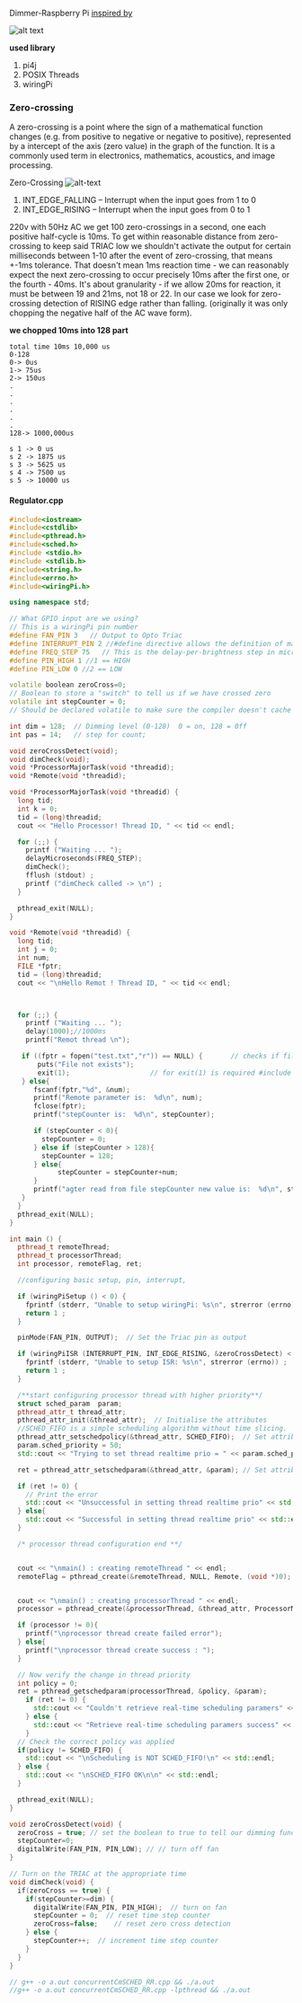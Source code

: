 Dimmer-Raspberry Pi [inspired by](https://arduinodiy.wordpress.com/category/dimmer/ "Dimmer-Arduino")

![alt text](images/dimmer2_thumb.jpg "This is the complete circuit of the dimmer")

**used library** 
1. pi4j
2. POSIX Threads
3. wiringPi

### Zero-crossing

A zero-crossing is a point where the sign of a mathematical function changes (e.g. from positive to negative or negative to positive), 
represented by a intercept of the axis (zero value) in the graph of the function. It is a commonly used term in electronics, 
mathematics, acoustics, and image processing.

Zero-Crossing
![alt-text](images/zero%20crossing.jpg "")

1. INT_EDGE_FALLING – Interrupt when the input goes from 1 to 0
2. INT_EDGE_RISING – Interrupt when the input goes from 0 to 1

220v with 50Hz AC we get 100 zero-crossings in a second, one each positive half-cycle is 10ms. 
To get within reasonable distance from zero-crossing to keep said TRIAC low 
we shouldn't activate the output for certain milliseconds between 1-10 after the event of zero-crossing, 
that means +-1ms tolerance. That doesn't mean 1ms reaction time - we can reasonably expect the next zero-crossing to occur 
precisely 10ms after the first one, or the fourth - 40ms. 
It's about granularity - if we allow 20ms for reaction, it must be between 19 and 21ms, not 18 or 22.
In our case we look for zero-crossing detection of RISING edge rather than falling.  (originally it was only chopping the negative half
 of the AC wave form). 

**we chopped 10ms into 128 part**
    
    total time 10ms 10,000 us
	0-128
	0-> 0us
	1-> 75us
	2-> 150us
	.
	.
	.
	.
	.
	.
	128-> 1000,000us

	s 1 -> 0 us
	s 2 -> 1875 us
	s 3 -> 5625 us
	s 4 -> 7500 us
	s 5 -> 10000 us


#### Regulator.cpp
```cpp
#include<iostream>
#include<cstdlib>
#include<pthread.h>
#include<sched.h>
#include <stdio.h>
#include <stdlib.h>
#include<string.h>
#include<errno.h>
#include<wiringPi.h>

using namespace std;

// What GPIO input are we using?
// This is a wiringPi pin number
#define FAN_PIN 3   // Output to Opto Triac
#define INTERRUPT_PIN 2 //#define directive allows the definition of macros within your source code
#define FREQ_STEP 75   // This is the delay-per-brightness step in microseconds.
#define PIN_HIGH 1 //1 == HIGH
#define PIN_LOW 0 //2 == LOW

volatile boolean zeroCross=0;
// Boolean to store a "switch" to tell us if we have crossed zero
volatile int stepCounter = 0;  
// Should be declared volatile to make sure the compiler doesn't cache it.

int dim = 128;  // Dimming level (0-128)  0 = on, 128 = 0ff
int pas = 14;   // step for count;

void zeroCrossDetect(void);
void dimCheck(void);
void *ProcessorMajorTask(void *threadid);
void *Remote(void *threadid);

void *ProcessorMajorTask(void *threadid) {
  long tid;
  int k = 0;
  tid = (long)threadid;
  cout << "Hello Processor! Thread ID, " << tid << endl;

  for (;;) {
    printf ("Waiting ... ");
    delayMicroseconds(FREQ_STEP);
    dimCheck();
    fflush (stdout) ;
    printf ("dimCheck called -> \n") ;
  }

  pthread_exit(NULL);
}

void *Remote(void *threadid) {
  long tid;
  int j = 0;
  int num;
  FILE *fptr;
  tid = (long)threadid;
  cout << "\nHello Remot ! Thread ID, " << tid << endl;



  for (;;) {
    printf ("Waiting ... ");
    delay(1000);//1000ms
    printf("Remot thread \n");

   if ((fptr = fopen("test.txt","r")) == NULL) {       // checks if file exists
       puts("File not exists");
       exit(1);                    // for exit(1) is required #include <stdlib.h>
   } else{
      fscanf(fptr,"%d", &num);
      printf("Remote parameter is:  %d\n", num);
      fclose(fptr);
      printf("stepCounter is:  %d\n", stepCounter);

      if (stepCounter < 0){
        stepCounter = 0;
      } else if (stepCounter > 128){
        stepCounter = 128;
      } else{
            stepCounter = stepCounter+num;
      }
      printf("agter read from file stepCounter new value is:  %d\n", stepCounter);
   }
  }
  pthread_exit(NULL);
}

int main () {
  pthread_t remoteThread;
  pthread_t processorThread;
  int processor, remoteFlag, ret;

  //configuring basic setup, pin, interrupt,

  if (wiringPiSetup () < 0) {
    fprintf (stderr, "Unable to setup wiringPi: %s\n", strerror (errno)) ;
    return 1 ;
  }

  pinMode(FAN_PIN, OUTPUT);  // Set the Triac pin as output

  if (wiringPiISR (INTERRUPT_PIN, INT_EDGE_RISING, &zeroCrossDetect) < 0) {
    fprintf (stderr, "Unable to setup ISR: %s\n", strerror (errno)) ;
    return 1 ;
  }

  /**start configuring processor thread with higher priority**/
  struct sched_param  param;
  pthread_attr_t thread_attr;
  pthread_attr_init(&thread_attr);  // Initialise the attributes
  //SCHED_FIFO is a simple scheduling algorithm without time slicing.
  pthread_attr_setschedpolicy(&thread_attr, SCHED_FIFO);  // Set attributes to FIFO policy
  param.sched_priority = 50;
  std::cout << "Trying to set thread realtime prio = " << param.sched_priority << std::endl;

  ret = pthread_attr_setschedparam(&thread_attr, &param); // Set attributes to priority 95

  if (ret != 0) {
    // Print the error
    std::cout << "Unsuccessful in setting thread realtime prio" << std::endl;
  } else{
    std::cout << "Successful in setting thread realtime prio" << std::endl;
  }

  /* processor thread configuration end **/


  cout << "\nmain() : creating remoteThread " << endl;
  remoteFlag = pthread_create(&remoteThread, NULL, Remote, (void *)0);


  cout << "\nmain() : creating processorThread " << endl;
  processor = pthread_create(&processorThread, &thread_attr, ProcessorMajorTask, (void *)1);

  if (processor != 0){
    printf("\nprocessor thread create failed error");
  } else{
    printf("\nprocessor thread create success : ");
  }

  // Now verify the change in thread priority
  int policy = 0;
  ret = pthread_getschedparam(processorThread, &policy, &param);
    if (ret != 0) {
      std::cout << "Couldn't retrieve real-time scheduling paramers" << std::endl;
    } else {
      std::cout << "Retrieve real-time scheduling paramers success" << std::endl;
    }
  // Check the correct policy was applied
  if(policy != SCHED_FIFO) {
    std::cout << "\nScheduling is NOT SCHED_FIFO!\n" << std::endl;
  } else {
    std::cout << "\nSCHED_FIFO OK\n\n" << std::endl;
  }

  pthread_exit(NULL);
}

void zeroCrossDetect(void) {    
  zeroCross = true; // set the boolean to true to tell our dimming function that a zero cross has occured
  stepCounter=0;
  digitalWrite(FAN_PIN, PIN_LOW); // // turn off fan
}    

// Turn on the TRIAC at the appropriate time
void dimCheck(void) {                   
  if(zeroCross == true) {              
    if(stepCounter>=dim) {                     
      digitalWrite(FAN_PIN, PIN_HIGH);  // turn on fan       
      stepCounter = 0;  // reset time step counter                         
      zeroCross=false;    // reset zero cross detection
    } else {
      stepCounter++;  // increment time step counter                     
    }                                
  }    
}  

// g++ -o a.out concurrentCmSCHED_RR.cpp && ./a.out
//g++ -o a.out concurrentCmSCHED_RR.cpp -lpthread && ./a.out
```